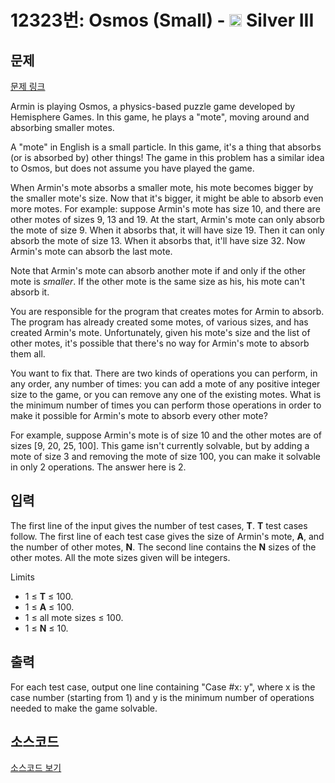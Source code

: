 # 12323번: Osmos (Small) - <img src="https://static.solved.ac/tier_small/8.svg" style="height:20px" /> Silver III

<!-- performance -->

<!-- 문제 제출 후 깃허브에 푸시를 했을 때 제출한 코드의 성능이 입력될 공간입니다.-->

<!-- end -->

## 문제

[문제 링크](https://boj.kr/12323)


<p>Armin is playing Osmos, a physics-based puzzle game developed by Hemisphere Games. In this game, he plays a "mote", moving around and absorbing smaller motes.</p>

<p>A "mote" in English is a small particle. In this game, it's a thing that absorbs (or is absorbed by) other things! The game in this problem has a similar idea to Osmos, but does not assume you have played the game.</p>

<p>When Armin's mote absorbs a smaller mote, his mote becomes bigger by the smaller mote's size. Now that it's bigger, it might be able to absorb even more motes. For example: suppose Armin's mote has size 10, and there are other motes of sizes 9, 13 and 19. At the start, Armin's mote can only absorb the mote of size 9. When it absorbs that, it will have size 19. Then it can only absorb the mote of size 13. When it absorbs that, it'll have size 32. Now Armin's mote can absorb the last mote.</p>

<p>Note that Armin's mote can absorb another mote if and only if the other mote is <em>smaller</em>. If the other mote is the same size as his, his mote can't absorb it.</p>

<p>You are responsible for the program that creates motes for Armin to absorb. The program has already created some motes, of various sizes, and has created Armin's mote. Unfortunately, given his mote's size and the list of other motes, it's possible that there's no way for Armin's mote to absorb them all.</p>

<p>You want to fix that. There are two kinds of operations you can perform, in any order, any number of times: you can add a mote of any positive integer size to the game, or you can remove any one of the existing motes. What is the minimum number of times you can perform those operations in order to make it possible for Armin's mote to absorb every other mote?</p>

<p>For example, suppose Armin's mote is of size 10 and the other motes are of sizes [9, 20, 25, 100]. This game isn't currently solvable, but by adding a mote of size 3 and removing the mote of size 100, you can make it solvable in only 2 operations. The answer here is 2.</p>



## 입력


<p>The first line of the input gives the number of test cases, <strong>T</strong>. <strong>T</strong> test cases follow. The first line of each test case gives the size of Armin's mote, <strong>A</strong>, and the number of other motes, <strong>N</strong>. The second line contains the <strong>N</strong> sizes of the other motes. All the mote sizes given will be integers.</p>

<p>Limits</p>

<ul>
<li>1 ≤ <strong>T</strong> ≤ 100.</li>
<li>1 ≤ <strong>A</strong> ≤ 100.</li>
<li>1 ≤ all mote sizes ≤ 100.</li>
<li>1 ≤ <strong>N</strong> ≤ 10.</li>
</ul>



## 출력


<p>For each test case, output one line containing "Case #x: y", where x is the case number (starting from 1) and y is the minimum number of operations needed to make the game solvable.</p>



## 소스코드

[소스코드 보기](Osmos%20(Small).cpp)